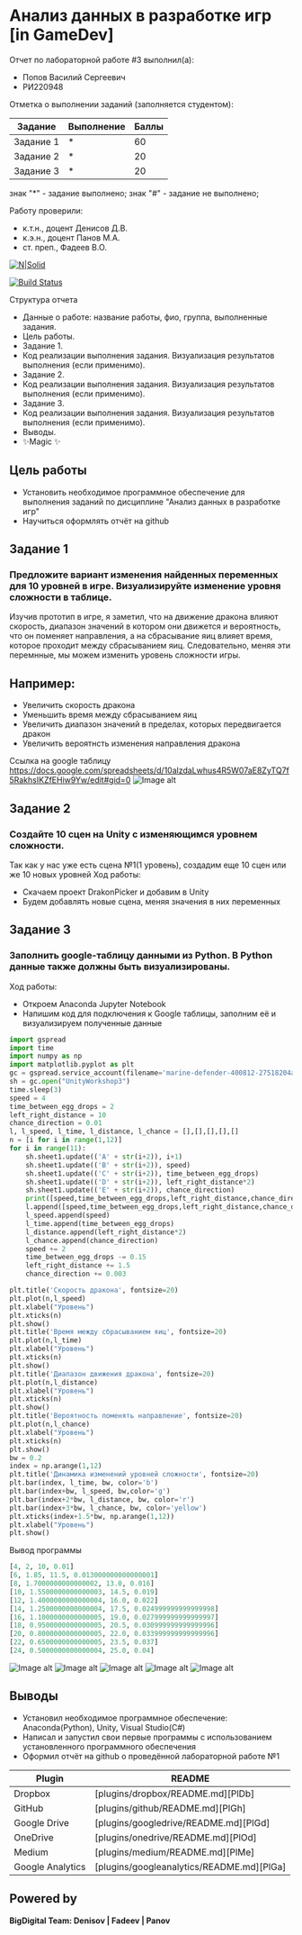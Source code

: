 # Анализ данных в разработке игр [in GameDev]
Отчет по лабораторной работе #3 выполнил(а):
- Попов Василий Сергеевич
- РИ220948
  
Отметка о выполнении заданий (заполняется студентом):

| Задание | Выполнение | Баллы |
| ------ | ------ | ------ |
| Задание 1 | * | 60 |
| Задание 2 | * | 20 |
| Задание 3 | * | 20 |

знак "*" - задание выполнено; знак "#" - задание не выполнено;

Работу проверили:
- к.т.н., доцент Денисов Д.В.
- к.э.н., доцент Панов М.А.
- ст. преп., Фадеев В.О.

[![N|Solid](https://cldup.com/dTxpPi9lDf.thumb.png)](https://nodesource.com/products/nsolid)

[![Build Status](https://travis-ci.org/joemccann/dillinger.svg?branch=master)](https://travis-ci.org/joemccann/dillinger)

Структура отчета

- Данные о работе: название работы, фио, группа, выполненные задания.
- Цель работы.
- Задание 1.
- Код реализации выполнения задания. Визуализация результатов выполнения (если применимо).
- Задание 2.
- Код реализации выполнения задания. Визуализация результатов выполнения (если применимо).
- Задание 3.
- Код реализации выполнения задания. Визуализация результатов выполнения (если применимо).
- Выводы.
- ✨Magic ✨

## Цель работы
- Установить необходимое программное обеспечение для выполнения заданий по дисциплине "Анализ данных в разработке игр"
- Научиться оформлять отчёт на github

## Задание 1
### Предложите вариант изменения найденных переменных для 10 уровней в игре. Визуализируйте изменение уровня сложности в таблице.
Изучив прототип в игре, я заметил, что на движение дракона влияют скорость, диапазон значений в котором они движется и вероятность, что он поменяет направления, а на
сбрасывание яиц влияет время, которое проходит между сбрасыванием яиц. Следовательно, меняя эти перемнные, мы можем изменить уровень сложности игры.
## Например:
- Увеличить скорость дракона
- Уменьшить время между сбрасыванием яиц
- Увеличить диапазон значений в пределах, которых передвигается дракон
- Увеличить вероятнсть изменения направления дракона

Ссылка на google таблицу
https://docs.google.com/spreadsheets/d/10alzdaLwhus4R5W07aE8ZyTQ7f5RakhsIKZfEHiw9Yw/edit#gid=0
![Image alt](https://github.com/prepref/UrFU-GameAnalysis/raw/main/github-screenshots/google_table_Workshop3.png)

## Задание 2
### Создайте 10 сцен на Unity с изменяющимся уровнем сложности.
Так как у нас уже есть сцена №1(1 уровень), создадим еще 10 сцен или же 10 новых уровней
Ход работы:
- Скачаем проект DrakonPicker и добавим в Unity
- Будем добавлять новые сцена, меняя значения в них переменных




## Задание 3
### Заполнить google-таблицу данными из Python. В Python данные также должны быть визуализированы.
Ход работы:
- Откроем Anaconda Jupyter Notebook
- Напишим код для подключения к Google таблицы, заполним её и визуализируем полученные данные

```py
import gspread
import time
import numpy as np
import matplotlib.pyplot as plt
gc = gspread.service_account(filename='marine-defender-400812-27518204a81b.json')
sh = gc.open("UnityWorkshop3")
time.sleep(3)
speed = 4
time_between_egg_drops = 2
left_right_distance = 10
chance_direction = 0.01
l, l_speed, l_time, l_distance, l_chance = [],[],[],[],[]
n = [i for i in range(1,12)]
for i in range(11):
    sh.sheet1.update(('A' + str(i+2)), i+1)
    sh.sheet1.update(('B' + str(i+2)), speed)
    sh.sheet1.update(('C' + str(i+2)), time_between_egg_drops)
    sh.sheet1.update(('D' + str(i+2)), left_right_distance*2)
    sh.sheet1.update(('E' + str(i+2)), chance_direction)
    print([speed,time_between_egg_drops,left_right_distance,chance_direction])
    l.append([speed,time_between_egg_drops,left_right_distance,chance_direction])
    l_speed.append(speed)
    l_time.append(time_between_egg_drops)
    l_distance.append(left_right_distance*2)
    l_chance.append(chance_direction)
    speed += 2
    time_between_egg_drops -= 0.15
    left_right_distance += 1.5
    chance_direction += 0.003

plt.title('Скорость дракона', fontsize=20)
plt.plot(n,l_speed)
plt.xlabel("Уровень")
plt.xticks(n)
plt.show()
plt.title('Время между сбрасыванием яиц', fontsize=20)
plt.plot(n,l_time)
plt.xlabel("Уровень")
plt.xticks(n)
plt.show()
plt.title('Диапазон движения дракона', fontsize=20)
plt.plot(n,l_distance)
plt.xlabel("Уровень")
plt.xticks(n)
plt.show()
plt.title('Вероятность поменять направление', fontsize=20)
plt.plot(n,l_chance)
plt.xlabel("Уровень")
plt.xticks(n)
plt.show()
bw = 0.2
index = np.arange(1,12)
plt.title('Динамика изменений уровней сложности', fontsize=20)
plt.bar(index, l_time, bw, color='b')
plt.bar(index+bw, l_speed, bw,color='g')
plt.bar(index+2*bw, l_distance, bw, color='r')
plt.bar(index+3*bw, l_chance, bw, color='yellow')
plt.xticks(index+1.5*bw, np.arange(1,12))
plt.xlabel("Уровень")
plt.show()
```
Вывод программы
```py
[4, 2, 10, 0.01]
[6, 1.85, 11.5, 0.013000000000000001]
[8, 1.7000000000000002, 13.0, 0.016]
[10, 1.5500000000000003, 14.5, 0.019]
[12, 1.4000000000000004, 16.0, 0.022]
[14, 1.2500000000000004, 17.5, 0.024999999999999998]
[16, 1.1000000000000005, 19.0, 0.027999999999999997]
[18, 0.9500000000000005, 20.5, 0.030999999999999996]
[20, 0.8000000000000005, 22.0, 0.033999999999999996]
[22, 0.6500000000000005, 23.5, 0.037]
[24, 0.5000000000000004, 25.0, 0.04]
```
![Image alt](https://github.com/prepref/UrFU-GameAnalysis/raw/main/github-screenshots/speed_drakon.png)
![Image alt](https://github.com/prepref/UrFU-GameAnalysis/raw/main/github-screenshots/time_between_eggs.png)
![Image alt](https://github.com/prepref/UrFU-GameAnalysis/raw/main/github-screenshots/drakon_range.png)
![Image alt](https://github.com/prepref/UrFU-GameAnalysis/raw/main/github-screenshots/chance_direction.png)
![Image alt](https://github.com/prepref/UrFU-GameAnalysis/raw/main/github-screenshots/dynamic_change_levels.png)

## Выводы

- Установил необходимое программное обеспечение: Anaconda(Python), Unity, Visual Studio(C#) 
- Написал и запустил свои первые программы с использованием установленного программного обеспечения
- Оформил отчёт на github о проведённой лабораторной работе №1

| Plugin | README |
| ------ | ------ |
| Dropbox | [plugins/dropbox/README.md][PlDb] |
| GitHub | [plugins/github/README.md][PlGh] |
| Google Drive | [plugins/googledrive/README.md][PlGd] |
| OneDrive | [plugins/onedrive/README.md][PlOd] |
| Medium | [plugins/medium/README.md][PlMe] |
| Google Analytics | [plugins/googleanalytics/README.md][PlGa] |

## Powered by

**BigDigital Team: Denisov | Fadeev | Panov**
